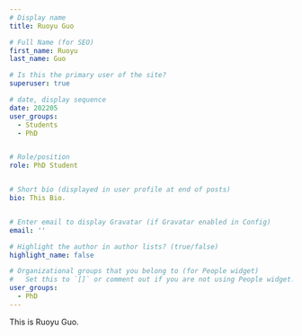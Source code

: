 ```yaml
---
# Display name
title: Ruoyu Guo

# Full Name (for SEO)
first_name: Ruoyu
last_name: Guo

# Is this the primary user of the site?
superuser: true

# date, display sequence
date: 202205
user_groups:
  - Students
  - PhD


# Role/position
role: PhD Student


# Short bio (displayed in user profile at end of posts)
bio: This Bio.


# Enter email to display Gravatar (if Gravatar enabled in Config)
email: ''

# Highlight the author in author lists? (true/false)
highlight_name: false

# Organizational groups that you belong to (for People widget)
#   Set this to `[]` or comment out if you are not using People widget.
user_groups:
  - PhD
---
```


This is Ruoyu Guo.
